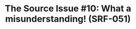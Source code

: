 ---
ee_id_thing: '4409'
site: '1'
type: '2'
inv_num: 2013-141
add_credit:
url: 2013-141-the-source-issue-10-what-a-misunderstanding
title: 'The Source  Issue #10: What a misunderstanding! (SRF-051)'
year: '2018'
display_year: '2018'
medium: Zine
dims: 11 x 8.5 in
pitch:
ps:
live_url:
youtube:
https://github.com/coryarcangel/alu: https://github.com/coryarcangel/What-a-Misunderstanding
imgs: source-wam-2013-141-database-ih--l1vt.jpg
subheading:
download: the-source-wam-2013-141-digital-master-ih-2018.pdf
commission:
related: "[55] [2009-046-what-a-misunderstanding-art] 2009-046 What a Misunderstanding!"
layout: things-i-made
---